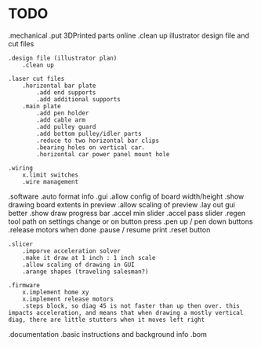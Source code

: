 TODO
=====

.mechanical
	.put 3DPrinted parts online
	.clean up illustrator design file and cut files

	.design file (illustrator plan)
		.clean up

	.laser cut files
		.horizontal bar plate
			.add end supports
			.add additional supports
		.main plate
			.add pen holder
			.add cable arm
			.add pulley guard
			.add bottom pulley/idler parts
			.reduce to two horizontal bar clips
			.bearing holes on vertical car.
			.horizontal car power panel mount hole

	.wiring
		x.limit switches
		.wire management

.software
	.auto format info
	.gui
		.allow config of board width/height
		.show drawing board extents in preview
		.allow scaling of preview
		.lay out gui better
		.show draw progress bar
		.accel min slider
		.accel pass slider
		.regen tool path on settings change or on button press
		.pen up / pen down buttons
		.release motors when done
		.pause / resume print
		.reset button

	.slicer
		.imporve acceleration solver
		.make it draw at 1 inch : 1 inch scale
		.allow scaling of drawing in GUI
		.arange shapes (traveling salesman?)

	.firmware
		x.implement home xy
		x.implement release motors
		.steps block, so diag 45 is not faster than up then over. this impacts acceleration, and means that when drawing a mostly vertical diag, there are little stutters when it moves left right

.documentation
	.basic instructions and background info
	.bom
